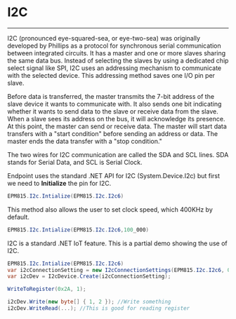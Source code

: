 # I2C
---
I2C (pronounced eye-squared-sea, or eye-two-sea) was originally developed by Phillips as a protocol for synchronous serial communication between integrated circuits. It has a master and one or more slaves sharing the same data bus. Instead of selecting the slaves by using a dedicated chip select signal like SPI, I2C uses an addressing mechanism to communicate with the selected device. This addressing method saves one I/O pin per slave.

Before data is transferred, the master transmits the 7-bit address of the slave device it wants to communicate with. It also sends one bit indicating whether it wants to send data to the slave or receive data from the slave. When a slave sees its address on the bus, it will acknowledge its presence. At this point, the master can send or receive data. The master will start data transfers with a "start condition" before sending an address or data. The master ends the data transfer with a "stop condition."

The two wires for I2C communication are called the SDA and SCL lines. SDA stands for Serial Data, and SCL is Serial Clock.

Endpoint uses the standard .NET API for I2C (System.Device.I2c) but first we need to **Initialize** the pin for I2C. 

```cs
EPM815.I2c.Intialize(EPM815.I2c.I2c6)
```

This method also allows the user to set clock speed, which 400KHz by default. 

```cs
EPM815.I2c.Intialize(EPM815.I2c.I2c6,100_000)
```

I2C is a standard .NET IoT feature. This is a partial demo showing the use of I2C.

```cs
EPM815.I2c.Intialize(EPM815.I2c.I2c6)
var i2cConnectionSetting = new I2cConnectionSettings(EPM815.I2c.I2c6, 0x1C);
var i2cDev = I2cDevice.Create(i2cConnectionSetting);

WriteToRegister(0x2A, 1);

i2cDev.Write(new byte[] { 1, 2 }); //Write something
i2cDev.WriteRead(...); //This is good for reading register
```
